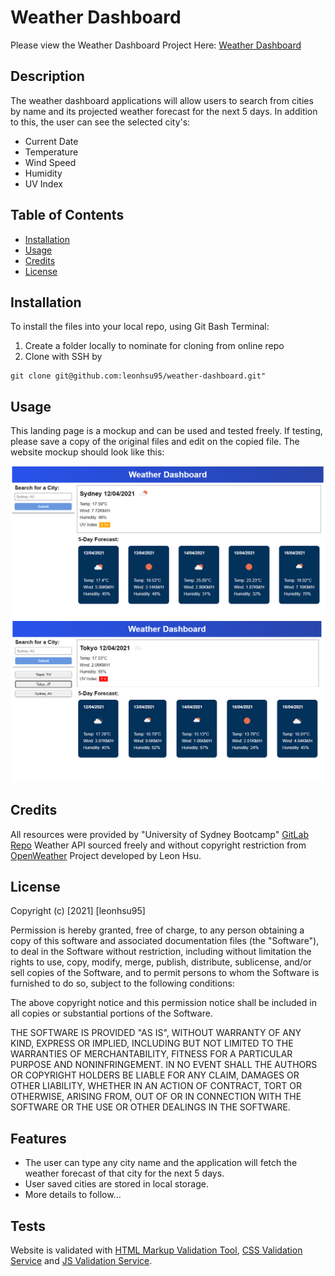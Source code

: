 # Weather Dashboard

Please view the Weather Dashboard Project Here: [Weather Dashboard](https://leonhsu95.github.io/weather-dashboard/)

## Description

The weather dashboard applications will allow users to search from cities by name and its projected weather forecast for the next 5 days.
In addition to this, the user can see the selected city's:

 * Current Date
 * Temperature
 * Wind Speed
 * Humidity
 * UV Index

## Table of Contents

- [Installation](#installation)
- [Usage](#usage)
- [Credits](#credits)
- [License](#license)

## Installation

To install the files into your local repo, using Git Bash Terminal:

1) Create a folder locally to nominate for cloning from online repo
2) Clone with SSH by

```GitBash Commands
git clone git@github.com:leonhsu95/weather-dashboard.git"
 ```

## Usage

This landing page is a mockup and can be used and tested freely. If testing, please save a copy of the original files and edit on the copied file.
The website mockup should look like this:

 ![Weather Dashboard Default](assets/screenshots/screenshot.png)
 ![Weather Dashboard Demonstration](assets/screenshots/screenshot2.png)

## Credits

All resources were provided by "University of Sydney Bootcamp" [GitLab Repo](https://sydney.bootcampcontent.com/university-of-sydney/usyd-syd-fsf-pt-02-2021-u-c)
Weather API sourced freely and without copyright restriction from [OpenWeather](https://openweathermap.org/appid)
Project developed by Leon Hsu. 

## License

Copyright (c) [2021] [leonhsu95]

Permission is hereby granted, free of charge, to any person obtaining a copy
of this software and associated documentation files (the "Software"), to deal
in the Software without restriction, including without limitation the rights
to use, copy, modify, merge, publish, distribute, sublicense, and/or sell
copies of the Software, and to permit persons to whom the Software is
furnished to do so, subject to the following conditions:

The above copyright notice and this permission notice shall be included in all
copies or substantial portions of the Software.

THE SOFTWARE IS PROVIDED "AS IS", WITHOUT WARRANTY OF ANY KIND, EXPRESS OR
IMPLIED, INCLUDING BUT NOT LIMITED TO THE WARRANTIES OF MERCHANTABILITY,
FITNESS FOR A PARTICULAR PURPOSE AND NONINFRINGEMENT. IN NO EVENT SHALL THE
AUTHORS OR COPYRIGHT HOLDERS BE LIABLE FOR ANY CLAIM, DAMAGES OR OTHER
LIABILITY, WHETHER IN AN ACTION OF CONTRACT, TORT OR OTHERWISE, ARISING FROM,
OUT OF OR IN CONNECTION WITH THE SOFTWARE OR THE USE OR OTHER DEALINGS IN THE
SOFTWARE.

## Features

- The user can type any city name and the application will fetch the weather forecast of that city for the next 5 days.
- User saved cities are stored in local storage.
- More details to follow...

## Tests

Website is validated with [HTML Markup Validation Tool](https://validator.w3.org/), [CSS Validation Service](https://jigsaw.w3.org/css-validator/) and [JS Validation Service](https://jshint.com/).
